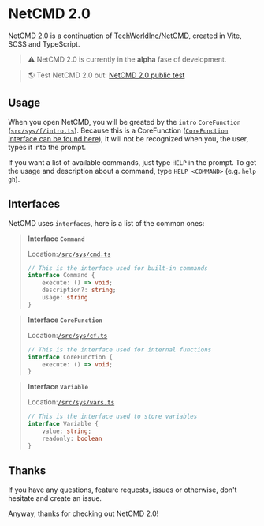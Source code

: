 # NetCMD 2.0
NetCMD 2.0 is a continuation of [TechWorldInc/NetCMD](https://www.github.com/TechWorldInc/NetCMD), created in Vite, SCSS and TypeScript.

> ⚠️ NetCMD 2.0 is currently in the **alpha** fase of development.

> 🌎 Test NetCMD 2.0 out: [NetCMD 2.0 public test](https://www.techworldinc.tk/NetCMD/)

## Usage
When you open NetCMD, you will be greated by the `intro` `CoreFunction` ([`src/sys/f/intro.ts`](https://github.com/TechWorldInc/NetCMD-2.0/blob/main/src/sys/cf/intro.ts)). Because this is a CoreFunction ([`CoreFunction` interface can be found here](https://github.com/TechWorldInc/NetCMD-2.0/blob/main/src/sys/cf.ts)), it will not be recognized when you, the user, types it into the prompt.

If you want a list of available commands, just type `HELP` in the prompt. To get the usage and description about a command, type `HELP <COMMAND>` (e.g. `help gh`).

## Interfaces
NetCMD uses `interfaces`, here is a list of the common ones:

> **Interface `Command`**
>
> Location:[`/src/sys/cmd.ts`](https://github.com/TechWorldInc/NetCMD-2.0/blob/main/src/sys/cmd.ts)
> ```ts
> // This is the interface used for built-in commands
> interface Command {
>     execute: () => void;
>     description?: string;
>     usage: string
> }
> ```

> **Interface `CoreFunction`**
>
> Location:[`/src/sys/cf.ts`](https://github.com/TechWorldInc/NetCMD-2.0/blob/main/src/sys/cf.ts)
> ```ts
> // This is the interface used for internal functions
> interface CoreFunction {
>     execute: () => void;
> }
> ```

> **Interface `Variable`**
> 
> Location:[`/src/sys/vars.ts`](https://github.com/TechWorldInc/NetCMD-2.0/blob/main/src/sys/vars.ts)
> ```ts
> // This is the interface used to store variables
> interface Variable {
>     value: string;
>     readonly: boolean
> }
> ```

## Thanks
If you have any questions, feature requests, issues or otherwise, don't hesitate and create an issue.

Anyway, thanks for checking out NetCMD 2.0!